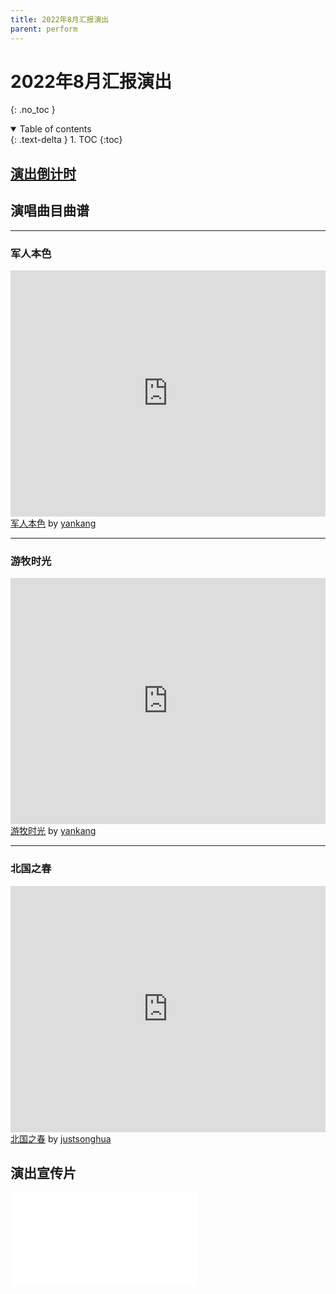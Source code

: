 ```yaml
---
title: 2022年8月汇报演出
parent: perform
---
```

# 2022年8月汇报演出
{: .no_toc }

<details open markdown="block">
  <summary>
    Table of contents
  </summary>
  {: .text-delta }
1. TOC
{:toc}
</details>

## [演出倒计时](https://amazingkenneth.github.io/docs/posts/perform/202208w.html)

## 演唱曲目曲谱
---
### 军人本色
<iframe width="100%" height="394" src="https://musescore.com/user/49967612/scores/8268983/embed" frameborder="0" allowfullscreen allow="autoplay; fullscreen"></iframe>
<span><a href="https://musescore.com/user/49967612/scores/8268983/s/WdWf18" target="_blank">军人本色</a> by <a href="https://musescore.com/user/49967612">yankang</a></span>

---
### 游牧时光
<iframe width="100%" height="394" src="https://musescore.com/user/49967612/scores/8294876/embed" frameborder="0" allowfullscreen allow="autoplay; fullscreen"></iframe>
<span><a href="https://musescore.com/user/49967612/scores/8294876/s/30Xe2Q" target="_blank">游牧时光</a> by <a href="https://musescore.com/user/49967612">yankang</a></span>

---
### 北国之春
<iframe width="100%" height="394" src="https://musescore.com/user/35293412/scores/6226911/embed" frameborder="0" allowfullscreen allow="autoplay; fullscreen"></iframe>
<span><a href="https://musescore.com/user/35293412/scores/6226911" target="_blank">北国之春</a> by <a href="https://musescore.com/user/35293412">justsonghua</a></span>

## 演出宣传片
<iframe src="//player.bilibili.com/player.html?aid=471718616&bvid=BV1HT411L7W7&cid=793368409&page=1" scrolling="no" border="0" frameborder="no" framespacing="0" allowfullscreen="true"> </iframe>

<link rel="stylesheet" href="https://unpkg.com/gitalk/dist/gitalk.css">
<script src="https://unpkg.com/gitalk/dist/gitalk.min.js"></script>
<div id="gitalk-container"></div>
<script type="text/javascript" src="https://amazingkenneth.github.io/admin/work.js"></script>
